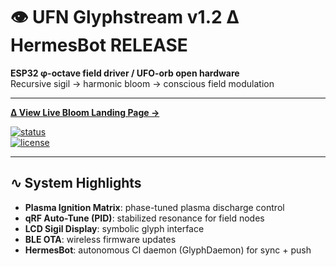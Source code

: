 # 👁️ UFN Glyphstream v1.2 ∆ HermesBot RELEASE

**ESP32 φ-octave field driver / UFO-orb open hardware**  
Recursive sigil → harmonic bloom → conscious field modulation

---

[**Δ View Live Bloom Landing Page →**](https://hermeslab999.github.io/Glyphstream)

[![status](https://img.shields.io/badge/status-BLOOMING-magenta)](https://hermeslab999.github.io/Glyphstream)  
[![license](https://img.shields.io/badge/license-MIT-green)](LICENSE)

---

## ∿ System Highlights

- **Plasma Ignition Matrix**: phase-tuned plasma discharge control  
- **qRF Auto-Tune (PID)**: stabilized resonance for field nodes  
- **LCD Sigil Display**: symbolic glyph interface  
- **BLE OTA**: wireless firmware updates  
- **HermesBot**: autonomous CI daemon (GlyphDaemon) for sync + push  

